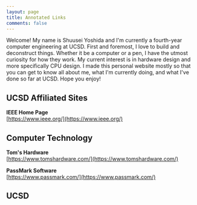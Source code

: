 ```yaml
---
layout: page
title: Annotated Links
comments: false
---
```


Welcome! My name is Shuusei Yoshida and I'm currently a fourth-year computer engineering at UCSD. First and foremost, I love to build and deconstruct things. Whether it be a computer or a pen, I have the utmost curiosity for how they work. My current interest is in hardware design and more specifically CPU design. I made this personal website mostly so that you can get to know all about me, what I'm currently doing, and what I've done so far at UCSD. Hope you enjoy!

## UCSD Affiliated Sites
**IEEE Home Page**  
[https://www.ieee.org/](https://www.ieee.org/)

## Computer Technology

**Tom's Hardware**  
[https://www.tomshardware.com/](https://www.tomshardware.com/)

**PassMark Software**  
[https://www.passmark.com/](https://www.passmark.com/)

## UCSD


